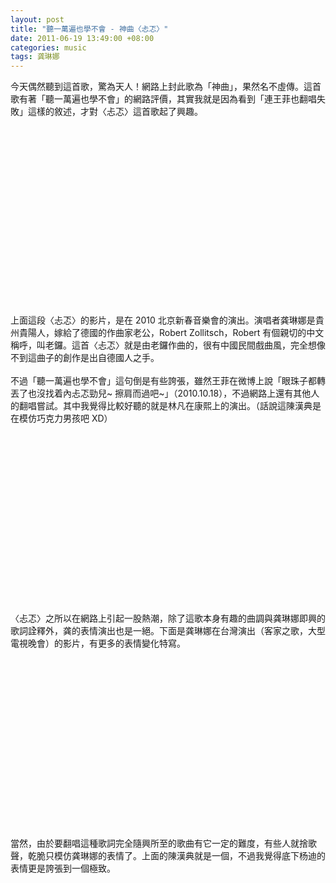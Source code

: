 ```yaml
--- 
layout: post
title: "聽一萬遍也學不會 - 神曲〈忐忑〉"
date: 2011-06-19 13:49:00 +08:00
categories: music
tags: 龚琳娜
---
```


今天偶然聽到這首歌，驚為天人！網路上封此歌為「神曲」，果然名不虛傳。這首歌有著「聽一萬遍也學不會」的網路評價，其實我就是因為看到「連王菲也翻唱失敗」這樣的敘述，才對〈忐忑〉這首歌起了興趣。<br /><br /><div class="separator" style="clear: both; text-align: center;"><object width="320" height="266" class="BLOGGER-youtube-video" classid="clsid:D27CDB6E-AE6D-11cf-96B8-444553540000" codebase="http://download.macromedia.com/pub/shockwave/cabs/flash/swflash.cab#version=6,0,40,0" data-thumbnail-src="http://1.gvt0.com/vi/h_U5yPK4g-E/0.jpg"><param name="movie" value="http://www.youtube.com/v/h_U5yPK4g-E&fs=1&source=uds" /><param name="bgcolor" value="#FFFFFF" /><embed width="320" height="266"  src="http://www.youtube.com/v/h_U5yPK4g-E&fs=1&source=uds" type="application/x-shockwave-flash"></embed></object></div><br />上面這段〈忐忑〉的影片，是在 2010 北京新春音樂會的演出。演唱者龚琳娜是貴州貴陽人，嫁給了德國的作曲家老公，Robert Zollitsch，Robert 有個親切的中文稱呼，叫老鑼。這首〈忐忑〉就是由老鑼作曲的，很有中國民間戲曲風，完全想像不到這曲子的創作是出自德國人之手。<br /><br />不過「聽一萬遍也學不會」這句倒是有些誇張，雖然王菲在微博上說「眼珠子都轉丟了也沒找着內忐忑勁兒~ 擦肩而過吧~」（2010.10.18），不過網路上還有其他人的翻唱嘗試。其中我覺得比較好聽的就是林凡在康熙上的演出。（話說這陳漢典是在模仿巧克力男孩吧 XD）<br /><br /><div class="separator" style="clear: both; text-align: center;"><object width="320" height="266" class="BLOGGER-youtube-video" classid="clsid:D27CDB6E-AE6D-11cf-96B8-444553540000" codebase="http://download.macromedia.com/pub/shockwave/cabs/flash/swflash.cab#version=6,0,40,0" data-thumbnail-src="http://0.gvt0.com/vi/p2mhglGdJzA/0.jpg"><param name="movie" value="http://www.youtube.com/v/p2mhglGdJzA&fs=1&source=uds" /><param name="bgcolor" value="#FFFFFF" /><embed width="320" height="266"  src="http://www.youtube.com/v/p2mhglGdJzA&fs=1&source=uds" type="application/x-shockwave-flash"></embed></object></div><br />〈忐忑〉之所以在網路上引起一股熱潮，除了這歌本身有趣的曲調與龚琳娜即興的歌詞詮釋外，龚的表情演出也是一絕。下面是龚琳娜在台灣演出（客家之歌，大型電視晚會）的影片，有更多的表情變化特寫。<br /><br /><div class="separator" style="clear: both; text-align: center;"><object width="320" height="266" class="BLOGGER-youtube-video" classid="clsid:D27CDB6E-AE6D-11cf-96B8-444553540000" codebase="http://download.macromedia.com/pub/shockwave/cabs/flash/swflash.cab#version=6,0,40,0" data-thumbnail-src="http://3.gvt0.com/vi/XJD3RT1jXMc/0.jpg"><param name="movie" value="http://www.youtube.com/v/XJD3RT1jXMc&fs=1&source=uds" /><param name="bgcolor" value="#FFFFFF" /><embed width="320" height="266"  src="http://www.youtube.com/v/XJD3RT1jXMc&fs=1&source=uds" type="application/x-shockwave-flash"></embed></object></div><br />當然，由於要翻唱這種歌詞完全隨興所至的歌曲有它一定的難度，有些人就捨歌聲，乾脆只模仿龚琳娜的表情了。上面的陳漢典就是一個，不過我覺得底下杨迪的表情更是誇張到一個極致。<br /><br /><div class="separator" style="clear: both; text-align: center;"><object width="320" height="266" class="BLOGGER-youtube-video" classid="clsid:D27CDB6E-AE6D-11cf-96B8-444553540000" codebase="http://download.macromedia.com/pub/shockwave/cabs/flash/swflash.cab#version=6,0,40,0" data-thumbnail-src="http://0.gvt0.com/vi/zB-bc2kkQTA/0.jpg"><param name="movie" value="http://www.youtube.com/v/zB-bc2kkQTA&fs=1&source=uds" /><param name="bgcolor" value="#FFFFFF" /><embed width="320" height="266"  src="http://www.youtube.com/v/zB-bc2kkQTA&fs=1&source=uds" type="application/x-shockwave-flash"></embed></object></div>
